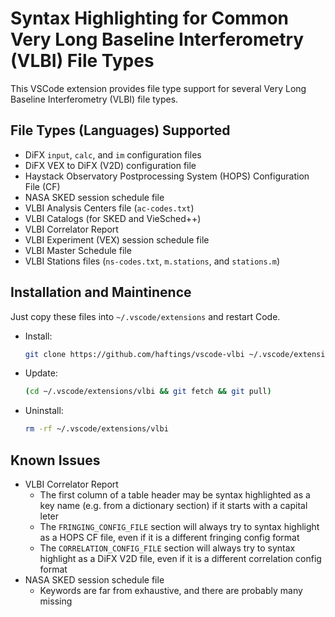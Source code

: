 # Syntax Highlighting for Common Very Long Baseline Interferometry (VLBI) File Types

This VSCode extension provides file type support for several Very Long Baseline Interferometry (VLBI) file types.

## File Types (Languages) Supported
- DiFX `input`, `calc`, and `im` configuration files
- DiFX VEX to DiFX (V2D) configuration file
- Haystack Observatory Postprocessing System (HOPS) Configuration File (CF)
- NASA SKED session schedule file
- VLBI Analysis Centers file (`ac-codes.txt`)
- VLBI Catalogs (for SKED and VieSched++)
- VLBI Correlator Report
- VLBI Experiment (VEX) session schedule file
- VLBI Master Schedule file
- VLBI Stations files (`ns-codes.txt`, `m.stations`, and `stations.m`)

## Installation and Maintinence

Just copy these files into `~/.vscode/extensions` and restart Code.

- Install:

  ```bash
  git clone https://github.com/haftings/vscode-vlbi ~/.vscode/extensions/vlbi
  ```

- Update:

  ```bash
  (cd ~/.vscode/extensions/vlbi && git fetch && git pull)
  ```

- Uninstall:

  ```bash
  rm -rf ~/.vscode/extensions/vlbi
  ```

## Known Issues

- VLBI Correlator Report
  - The first column of a table header may be syntax highlighted as a key name
    (e.g. from a dictionary section) if it starts with a capital leter
  - The `FRINGING_CONFIG_FILE` section will always try to syntax highlight
    as a HOPS CF file, even if it is a different fringing config format
  - The `CORRELATION_CONFIG_FILE` section will always try to syntax highlight
    as a DiFX V2D file, even if it is a different correlation config format
- NASA SKED session schedule file
  - Keywords are far from exhaustive, and there are probably many missing
